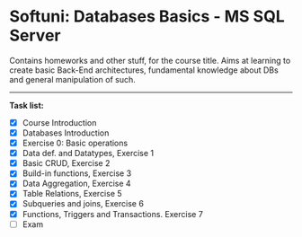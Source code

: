 # Softuni: Databases Basics - MS SQL Server
Contains homeworks and other stuff, for the course title. Aims at learning to create basic Back-End architectures, fundamental knowledge about DBs and general manipulation of such.

- - -

**Task list:**

- [x] Course Introduction
- [x] Databases Introduction
- [x] Exercise 0: Basic operations
- [x] Data def. and Datatypes, Exercise 1
- [x] Basic CRUD, Exercise 2
- [x] Build-in functions, Exercise 3
- [x] Data Aggregation, Exercise 4
- [x] Table Relations, Exercise 5
- [x] Subqueries and joins, Exercise 6
- [x] Functions, Triggers and Transactions. Exercise 7
- [ ] Exam
